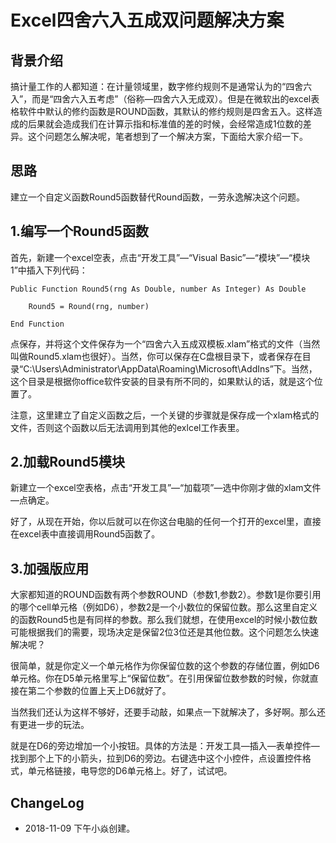 # Excel四舍六入五成双问题解决方案

## 背景介绍

搞计量工作的人都知道：在计量领域里，数字修约规则不是通常认为的“四舍六入”，而是“四舍六入五考虑”（俗称—四舍六入无成双）。但是在微软出的excel表格软件中默认的修约函数是ROUND函数，其默认的修约规则是四舍五入。这样造成的后果就会造成我们在计算示指和标准值的差的时候，会经常造成1位数的差异。这个问题怎么解决呢，笔者想到了一个解决方案，下面给大家介绍一下。

## 思路

建立一个自定义函数Round5函数替代Round函数，一劳永逸解决这个问题。

## 1.编写一个Round5函数

首先，新建一个excel空表，点击“开发工具”—“Visual Basic”—“模块”—“模块1”中插入下列代码：

```
Public Function Round5(rng As Double, number As Integer) As Double

    Round5 = Round(rng, number)

End Function
```

点保存，并将这个文件保存为一个“四舍六入五成双模板.xlam”格式的文件（当然叫做Round5.xlam也很好）。当然，你可以保存在C盘根目录下，或者保存在目录“C:\Users\Administrator\AppData\Roaming\Microsoft\AddIns”下。当然，这个目录是根据你office软件安装的目录有所不同的，如果默认的话，就是这个位置了。

注意，这里建立了自定义函数之后，一个关键的步骤就是保存成一个xlam格式的文件，否则这个函数以后无法调用到其他的exlcel工作表里。

## 2.加载Round5模块

新建立一个excel空表格，点击“开发工具”—“加载项”—选中你刚才做的xlam文件—点确定。

好了，从现在开始，你以后就可以在你这台电脑的任何一个打开的excel里，直接在excel表中直接调用Round5函数了。

## 3.加强版应用

大家都知道的ROUND函数有两个参数ROUND（参数1,参数2）。参数1是你要引用的哪个cell单元格（例如D6），参数2是一个小数位的保留位数。那么这里自定义的函数Round5也是有同样的参数。那么我们就想，在使用excel的时候小数位数可能根据我们的需要，现场决定是保留2位3位还是其他位数。这个问题怎么快速解决呢？

很简单，就是你定义一个单元格作为你保留位数的这个参数的存储位置，例如D6单元格。你在D5单元格里写上“保留位数”。在引用保留位数参数的时候，你就直接在第二个参数的位置上天上D6就好了。

当然我们还认为这样不够好，还要手动敲，如果点一下就解决了，多好啊。那么还有更进一步的玩法。

就是在D6的旁边增加一个小按钮。具体的方法是：开发工具—插入—表单控件—找到那个上下的小箭头，拉到D6的旁边。右键选中这个小控件，点设置控件格式，单元格链接，电导您的D6单元格上。好了，试试吧。

## ChangeLog

- 2018-11-09 下午小焱创建。